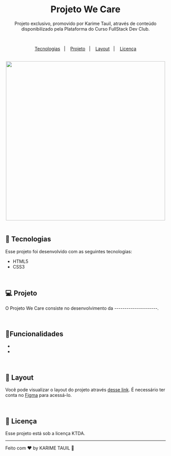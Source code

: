 <h1 align="center"> Projeto We Care </h1>

 <p align="center">Projeto exclusivo, promovido por Karime Tauil, através de conteúdo disponibilizado pela Plataforma do Curso FullStack Dev Club.</p>

<br>

<p align="center">
  <a href="#-tecnologias">Tecnologias</a>&nbsp;&nbsp;&nbsp;|&nbsp;&nbsp;&nbsp;
  <a href="#-projeto">Projeto</a>&nbsp;&nbsp;&nbsp;|&nbsp;&nbsp;&nbsp;
  <a href="#-layout">Layout</a>&nbsp;&nbsp;&nbsp;|&nbsp;&nbsp;&nbsp;
  <a href="#memo-licença">Licença</a>
</p>

<br>

  <div align="center">
    <img src="https://github.com/karimetauil/2-PROJETO-WE-CARE/blob/main/capturas%20de%20tela/Projeto%20We%20Care%20-%20Maxthon%202023-05-22%2010-33-21.mp4"     width="500px">
  </div>

<br>

## 🚀 Tecnologias

Esse projeto foi desenvolvido com as seguintes tecnologias:

  - HTML5
  - CSS3
 
 <br>

## 💻 Projeto

O Projeto We Care consiste no desenvolvimento da ---------------------. 

<br>
 
## 🚩Funcionalidades

- 
- 

 <br>

## 🔖 Layout

Você pode visualizar o layout do projeto através [desse link](https://www.figma.com/file/iy6s4aZebD1RwoyiOQdYAo/Netflix-DIG-(Community)?type=design&node-id=0-1&t=uiylD7RyKtWwInl3-0). É necessário ter conta no [Figma](https://figma.com) para acessá-lo.

<br>

## :memo: Licença

Esse projeto está sob a licença KTDA.

---

Feito com ♥ by KARIME TAUIL :wave:   

